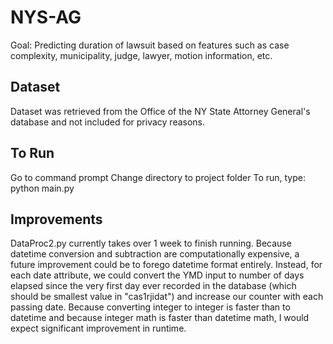 # NYS-AG
Goal: Predicting duration of lawsuit based on features such as case complexity, municipality, judge, lawyer, motion information, etc.

## Dataset
Dataset was retrieved from the Office of the NY State Attorney General's database and not included for privacy reasons.

## To Run
Go to command prompt
Change directory to project folder
To run, type: python main.py

## Improvements
DataProc2.py currently takes over 1 week to finish running. Because datetime conversion and subtraction are computationally expensive, a future improvement could be to forego datetime format entirely. Instead, for each date attribute, we could convert the YMD input to number of days elapsed since the very first day ever recorded in the database (which should be smallest value in "cas1rjidat") and increase our counter with each passing date. Because converting integer to integer is faster than to datetime and because integer math is faster than datetime math, I would expect significant improvement in runtime.
